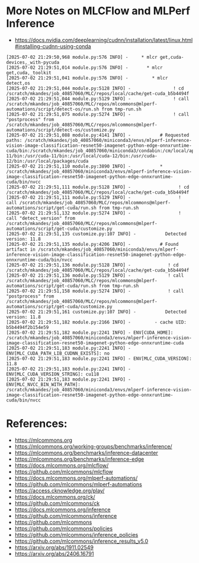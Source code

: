 # More Notes on MLCFlow and MLPerf Inference
- https://docs.nvidia.com/deeplearning/cudnn/installation/latest/linux.html#installing-cudnn-using-conda

```
[2025-07-02 21:29:50,968 module.py:576 INFO] -     * mlcr get,cuda-devices,_with-pycuda
[2025-07-02 21:29:51,014 module.py:576 INFO] -       * mlcr get,cuda,_toolkit
[2025-07-02 21:29:51,041 module.py:576 INFO] -         * mlcr detect,os
[2025-07-02 21:29:51,044 module.py:5128 INFO] -                ! cd /scratch/mkandes/job_40857060/MLC/repos/local/cache/get-cuda_b5b4494f
[2025-07-02 21:29:51,044 module.py:5129 INFO] -                ! call /scratch/mkandes/job_40857060/MLC/repos/mlcommons@mlperf-automations/script/detect-os/run.sh from tmp-run.sh
[2025-07-02 21:29:51,075 module.py:5274 INFO] -                ! call "postprocess" from /scratch/mkandes/job_40857060/MLC/repos/mlcommons@mlperf-automations/script/detect-os/customize.py
[2025-07-02 21:29:51,088 module.py:4141 INFO] -           # Requested paths: /scratch/mkandes/job_40857060/miniconda3/envs/mlperf-inference-vision-image-classification-resnet50-imagenet-python-edge-onnxruntime-cuda/bin:/scratch/mkandes/job_40857060/miniconda3/condabin:/cm/local/apps/singularitypro/3.11/bin:/cm/shared/apps/sdsc/1.0/bin:/cm/shared/apps/sdsc/1.0/sbin:/cm/shared/apps/slurm/current/sbin:/cm/shared/apps/slurm/current/bin:/cm/shared/apps/sdsc/galyleo:/home/mkandes/.juliaup/bin:/home/mkandes/.local/bin:/home/mkandes/bin:/usr/local/bin:/usr/bin:/usr/local/sbin:/usr/sbin:/usr/local/cuda/bin:/usr/cuda/bin:/usr/local/cuda-11/bin:/usr/cuda-11/bin:/usr/local/cuda-12/bin:/usr/cuda-12/bin:/usr/local/packages/cuda
[2025-07-02 21:29:51,110 module.py:3890 INFO] -           * /scratch/mkandes/job_40857060/miniconda3/envs/mlperf-inference-vision-image-classification-resnet50-imagenet-python-edge-onnxruntime-cuda/bin/nvcc
[2025-07-02 21:29:51,111 module.py:5128 INFO] -                  ! cd /scratch/mkandes/job_40857060/MLC/repos/local/cache/get-cuda_b5b4494f
[2025-07-02 21:29:51,111 module.py:5129 INFO] -                  ! call /scratch/mkandes/job_40857060/MLC/repos/mlcommons@mlperf-automations/script/get-cuda/run.sh from tmp-run.sh
[2025-07-02 21:29:51,132 module.py:5274 INFO] -                  ! call "detect_version" from /scratch/mkandes/job_40857060/MLC/repos/mlcommons@mlperf-automations/script/get-cuda/customize.py
[2025-07-02 21:29:51,135 customize.py:107 INFO] -           Detected version: 11.8
[2025-07-02 21:29:51,135 module.py:4206 INFO] -           # Found artifact in /scratch/mkandes/job_40857060/miniconda3/envs/mlperf-inference-vision-image-classification-resnet50-imagenet-python-edge-onnxruntime-cuda/bin/nvcc
[2025-07-02 21:29:51,136 module.py:5128 INFO] -              ! cd /scratch/mkandes/job_40857060/MLC/repos/local/cache/get-cuda_b5b4494f
[2025-07-02 21:29:51,136 module.py:5129 INFO] -              ! call /scratch/mkandes/job_40857060/MLC/repos/mlcommons@mlperf-automations/script/get-cuda/run.sh from tmp-run.sh
[2025-07-02 21:29:51,158 module.py:5274 INFO] -              ! call "postprocess" from /scratch/mkandes/job_40857060/MLC/repos/mlcommons@mlperf-automations/script/get-cuda/customize.py
[2025-07-02 21:29:51,161 customize.py:107 INFO] -           Detected version: 11.8
[2025-07-02 21:29:51,182 module.py:2166 INFO] -         - cache UID: b5b4494f2b154e59
[2025-07-02 21:29:51,182 module.py:2241 INFO] - ENV[CUDA_HOME]: /scratch/mkandes/job_40857060/miniconda3/envs/mlperf-inference-vision-image-classification-resnet50-imagenet-python-edge-onnxruntime-cuda
[2025-07-02 21:29:51,183 module.py:2241 INFO] - ENV[MLC_CUDA_PATH_LIB_CUDNN_EXISTS]: no
[2025-07-02 21:29:51,183 module.py:2241 INFO] - ENV[MLC_CUDA_VERSION]: 11.8
[2025-07-02 21:29:51,183 module.py:2241 INFO] - ENV[MLC_CUDA_VERSION_STRING]: cu118
[2025-07-02 21:29:51,183 module.py:2241 INFO] - ENV[MLC_NVCC_BIN_WITH_PATH]: /scratch/mkandes/job_40857060/miniconda3/envs/mlperf-inference-vision-image-classification-resnet50-imagenet-python-edge-onnxruntime-cuda/bin/nvcc
```

# References:
- https://mlcommons.org
- https://mlcommons.org/working-groups/benchmarks/inference/
- https://mlcommons.org/benchmarks/inference-datacenter
- https://mlcommons.org/benchmarks/inference-edge
- https://docs.mlcommons.org/mlcflow/
- https://github.com/mlcommons/mlcflow
- https://docs.mlcommons.org/mlperf-automations/
- https://github.com/mlcommons/mlperf-automations
- https://access.cknowledge.org/play/
- https://docs.mlcommons.org/ck/
- https://github.com/mlcommons/ck
- https://docs.mlcommons.org/inference
- https://github.com/mlcommons/inference
- https://github.com/mlcommons
- https://github.com/mlcommons/policies
- https://github.com/mlcommons/inference_policies
- https://github.com/mlcommons/inference_results_v5.0
- https://arxiv.org/abs/1911.02549
- https://arxiv.org/abs/2406.16791
